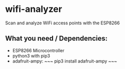 # wifi-analyzer
Scan and analyze WiFi access points with the ESP8266

## What you need / Dependencies:
- ESP8266 Microcontroller
- python3 with pip3
- adafruit-ampy: ~~~ pip3 install adafruit-ampy ~~~
